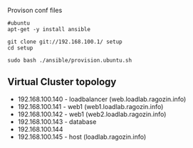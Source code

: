 ﻿
Provison conf files

    #ubuntu
    apt-get -y install ansible

    git clone git://192.168.100.1/ setup
    cd setup

    sudo bash ./ansible/provision.ubuntu.sh


Virtual Cluster topology
------------------------
 
 - 192.168.100.140 - loadbalancer (web.loadlab.ragozin.info)
 - 192.168.100.141 - web1 (web1.loadlab.ragozin.info)
 - 192.168.100.142 - web1 (web2.loadlab.ragozin.info)
 - 192.168.100.143 - database
 - 192.168.100.144
 - 192.168.100.145 - host (loadlab.ragozin.info)
